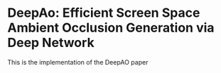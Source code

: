 # DeepAo: Efficient Screen Space Ambient Occlusion Generation via Deep Network
This is the implementation of the DeepAO paper
